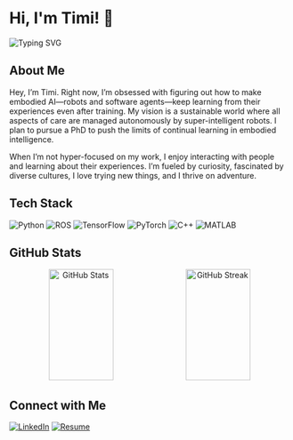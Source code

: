 # Hi, I'm Timi! 👋

<img src="https://readme-typing-svg.herokuapp.com?font=Fira+Code&pause=1000&color=2986cc&width=435&lines=Robotics;Machine+Learning;Reinforcement+Learning;Optimal+Control;Learning+Based+Control;Aspiring+Researcher" alt="Typing SVG" />

## About Me

Hey, I’m Timi. Right now, I’m obsessed with figuring out how to make embodied AI—robots and software agents—keep learning from their experiences even after training. My vision is a sustainable world where all aspects of care are managed autonomously by super-intelligent robots. I plan to pursue a PhD to push the limits of continual learning in embodied intelligence.

When I’m not hyper-focused on my work, I enjoy interacting with people and learning about their experiences. I’m fueled by curiosity, fascinated by diverse cultures, I love trying new things, and I thrive on adventure.

## Tech Stack

![Python](https://img.shields.io/badge/-Python-black?style=flat-square&logo=Python) ![ROS](https://img.shields.io/badge/-ROS-22314E?style=flat-square&logo=ROS) ![TensorFlow](https://img.shields.io/badge/-TensorFlow-black?style=flat-square&logo=TensorFlow) ![PyTorch](https://img.shields.io/badge/-PyTorch-EE4C2C?style=flat-square&logo=PyTorch&logoColor=white) ![C++](https://img.shields.io/badge/-C++-00599C?style=flat-square&logo=C%2B%2B&logoColor=white) ![MATLAB](https://img.shields.io/badge/-MATLAB-0076A8?style=flat-square&logo=Mathworks)

## GitHub Stats

<p align="center">
  <img src="https://github-readme-stats.vercel.app/api?username=iitimii&show_icons=true&theme=tokyonight" alt="GitHub Stats" style="height: 200px; width: 48%;" />
  <img src="https://github-readme-streak-stats.herokuapp.com/?user=iitimii&theme=tokyonight" alt="GitHub Streak" style="height: 200px; width: 48%;" />
</p>

## Connect with Me

[![LinkedIn](https://img.shields.io/badge/-LinkedIn-0077B5?style=flat-square&logo=Linkedin&logoColor=white)](https://www.linkedin.com/in/timi-owolabi/)
[![Resume]([https://img.shields.io/badge/-Resume-4285F4?style=flat-square&logo=Google-Drive&logoColor=white)](https://iitimii.github.io/data/Curriculum%20vitae%20from%20Oluwatimilehin%20Owolabi.pdf)
